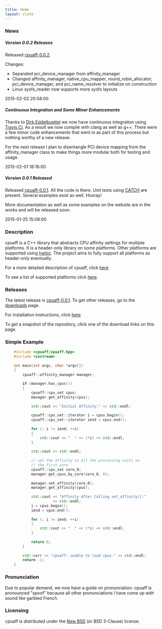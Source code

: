 ```yaml
---
title: Home
layout: slate
---
```


### News

##### Version 0.0.2 Releases

Released [cpuaff-0.0.2](releases/cpuaff-0.0.2.tar.gz).

Changes:

* Separated pci\_device\_manager from affinity\_manager
* Changed affinity\_manager, native\_cpu\_mapper, round\_robin\_allocator, pci\_device\_manager, and pci\_name\_resolver to initialize on construction
* Linux sysfs\_reader now supports more sysfs layouts

2015-02-02 20:58:00

##### Continuous Integration and Some Minor Enhancements

Thanks to [Dirk Eddelbuettel](https://github.com/eddelbuettel) we now have continuous integration using [Travis CI](https://travis-ci.org).  As a result we now compile with clang as well as g++.  There were a few minor code enhancements that went in as part of this process but nothing worthy of a new release.

For the next release I plan to disentangle PCI device mapping from the affinity_manager class to make things more modular both for testing and usage.

2015-02-01 18:16:00

##### Version 0.0.1 Released

Released [cpuaff-0.0.1](releases/cpuaff-0.0.1.tar.gz).  All the code is there.  Unit tests using [CATCH](https://github.com/philsquared/Catch) are present.  Several examples exist as well.  Hooray!

More documentation as well as some examples on the website are in the works and will be released soon.

2015-01-25 15:08:00

### Description

cpuaff is a C++ library that abstracts CPU affinity settings for multiple platforms.  It is a header-only library on some platforms.  Other platforms are supported using [hwloc](http://www.open-mpi.org/projects/hwloc/).  The project aims to fully support all platforms as header-only eventually.

For a more detailed description of cpuaff, click [here](details.html)

To see a list of supported platforms click [here](supported_platforms.html).

### Releases

The latest release is [cpuaff-0.0.1](releases/cpuaff-0.0.1.tar.gz).  To get other releases, go to the [downloads](downloads.html) page.

For installation instructions, click [here](installation.html)

To get a snapshot of the repository, click one of the download links on this page.

### Simple Example

``` cpp
    #include <cpuaff/cpuaff.hpp>
    #include <iostream>
    
    int main(int argc, char *argv[])
    {
        cpuaff::affinity_manager manager;
    
        if (manager.has_cpus())
        {
            cpuaff::cpu_set cpus;
            manager.get_affinity(cpus);
    
            std::cout << "Initial Affinity:" << std::endl;
    
            cpuaff::cpu_set::iterator i = cpus.begin();
            cpuaff::cpu_set::iterator iend = cpus.end();
    
            for (; i != iend; ++i)
            {
                std::cout << "  " << (*i) << std::endl;
            }
    
            std::cout << std::endl;
    
            // set the affinity to all the processing units on
            // the first core
            cpuaff::cpu_set core_0;
            manager.get_cpus_by_core(core_0, 0);
    
            manager.set_affinity(core_0);
            manager.get_affinity(cpus);
    
            std::cout << "Affinity After Calling set_affinity():"
                      << std::endl;
            i = cpus.begin();
            iend = cpus.end();
    
            for (; i != iend; ++i)
            {
                std::cout << "  " << (*i) << std::endl;
            }
    
            return 0;
        }
    
        std::cerr << "cpuaff: unable to load cpus." << std::endl;
        return -1;
    }
```

### Pronunciation

Due to popular demand, we now have a guide on pronunciation.  cpuaff is pronounced "spoof" because all other pronunciations I have come up with sound like garbled French.

### Licensing

cpuaff is distributed under the [New BSD](http://opensource.org/licenses/BSD-3-Clause) (or BSD 3-Clause) license.
